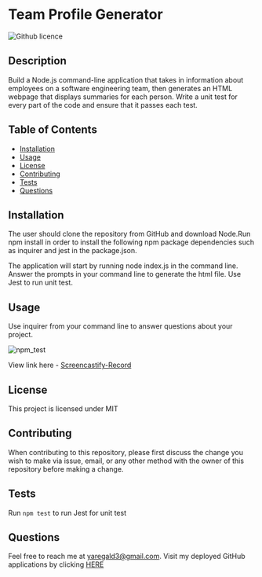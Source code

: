 # Team Profile Generator
  ![Github licence](http://img.shields.io/badge/license-MIT-blue.svg)
  
  
  ## Description 
  Build a Node.js command-line application that takes in information about employees on a software engineering team, then generates an HTML webpage that displays summaries for each person. Write a unit test for every part of the code and ensure that it passes each test. 
  
  ## Table of Contents
  * [Installation](#installation)
  * [Usage](#usage)
  * [License](#license)
  * [Contributing](#contributing)
  * [Tests](#tests)
  * [Questions](#questions)
  
  ## Installation 
  The user should clone the repository from GitHub and download Node.Run npm install in order to install the following npm package dependencies such as inquirer and jest in the package.json.

  The application will start by running node index.js in the command line. Answer the prompts in your command line to generate the html file. Use Jest to run unit test. 
  
  ## Usage 
  Use inquirer from your command line to answer questions about your project.
  
  ![npm_test](https://user-images.githubusercontent.com/88856885/155646000-e16edc38-53d1-4575-8f76-01ddfdd7432d.png)


  View link here - [Screencastify-Record](https://drive.google.com/file/d/1u-YH6yMH8ZJA38kH7rXKzWsgiMPKEdMJ/view?usp=sharing)
  
  ## License 
  This project is licensed under MIT
  
  ## Contributing 
  When contributing to this repository, please first discuss the change you wish to make via issue, email, or any other method with the owner of this repository before making a change.
  
  ## Tests
  Run `npm test` to run Jest for unit test
  
  ## Questions
  Feel free to reach me at yaregald3@gmail.com. Visit my deployed GitHub applications by clicking [HERE](https://github.com/Yaregaldt)
